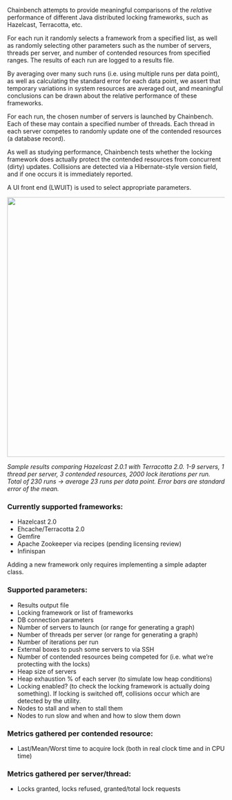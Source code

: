 Chainbench attempts to provide meaningful comparisons of the *relative* performance
of different Java distributed locking frameworks, such as Hazelcast, Terracotta, etc.

For each run it randomly selects a framework from a specified list, as well as randomly selecting other
parameters such as the number of servers, threads per server, and number of contended resources from specified ranges.
The results of each run are logged to a results file.

By averaging over many such runs (i.e. using multiple runs per data point), as well as calculating
the standard error for each data point, we assert that temporary variations in system
resources are averaged out, and meaningful conclusions
can be drawn about the relative performance of these frameworks.

For each run, the chosen number of servers is launched by Chainbench. Each of these may contain
a specified number of threads.
Each thread in each server competes to randomly update one of the contended resources (a database record).

As well as studying performance, Chainbench tests whether the locking framework does actually protect
the contended resources from concurrent (dirty) updates. Collisions are detected via a Hibernate-style
version field, and if one occurs it is immediately reported.

A UI front end (LWUIT) is used to select appropriate parameters.

<img src="https://github.com/jgittings/chainbench/raw/master/hazelcastVersusTerracotta.png" width="600" >

*Sample results comparing Hazelcast 2.0.1 with Terracotta 2.0. 1-9 servers, 1 thread per server,
3 contended resources, 2000 lock iterations per run. Total of 230 runs -> average 23 runs per data point.
Error bars are standard error of the mean.*


### Currently supported frameworks:
* Hazelcast 2.0
* Ehcache/Terracotta 2.0
* Gemfire
* Apache Zookeeper via recipes (pending licensing review)
* Infinispan

Adding a new framework only requires implementing a simple adapter class.

### Supported parameters:
* Results output file
* Locking framework or list of frameworks
* DB connection parameters
* Number of servers to launch (or range for generating a graph)
* Number of threads per server (or range for generating a graph)
* Number of iterations per run
* External boxes to push some servers to via SSH
* Number of contended resources being competed for (i.e. what we’re protecting with the locks)
* Heap size of servers
* Heap exhaustion % of each server (to simulate low heap conditions)
* Locking enabled?  (to check the locking framework is actually doing something). If locking is switched off, collisions occur which are detected by the utility.
* Nodes to stall and when to stall them
* Nodes to run slow and when and how to slow them down

### Metrics gathered per contended resource:
* Last/Mean/Worst time to acquire lock  (both in real clock time and in CPU time)

### Metrics gathered per server/thread:
* Locks granted, locks refused,   granted/total lock requests


